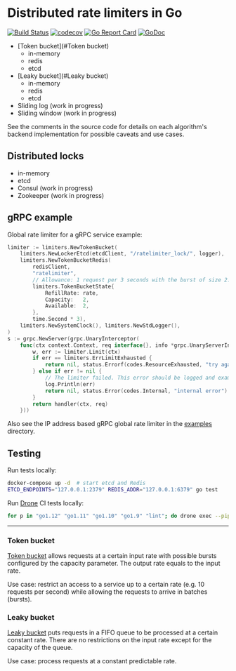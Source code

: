 # Distributed rate limiters in Go 
[![Build Status](https://cloud.drone.io/api/badges/mennanov/limiters/status.svg)](https://cloud.drone.io/mennanov/limiters)
[![codecov](https://codecov.io/gh/mennanov/limiters/branch/master/graph/badge.svg)](https://codecov.io/gh/mennanov/limiters)
[![Go Report Card](https://goreportcard.com/badge/github.com/mennanov/limiters)](https://goreportcard.com/report/github.com/mennanov/limiters)
[![GoDoc](https://godoc.org/github.com/mennanov/limiters?status.svg)](https://godoc.org/github.com/mennanov/limiters)

- [Token bucket](#Token bucket)
    - in-memory
    - redis
    - etcd
- [Leaky bucket](#Leaky bucket)
    - in-memory
    - redis
    - etcd
- Sliding log (work in progress)
- Sliding window (work in progress)

See the comments in the source code for details on each algorithm's backend implementation for possible caveats and 
use cases.

## Distributed locks
- in-memory
- etcd
- Consul (work in progress)
- Zookeeper (work in progress)

## gRPC example

Global rate limiter for a gRPC service example:
```go
limiter := limiters.NewTokenBucket(
    limiters.NewLockerEtcd(etcdClient, "/ratelimiter_lock/", logger),
    limiters.NewTokenBucketRedis(
        redisClient,
        "ratelimiter",
        // Allowance: 1 request per 3 seconds with the burst of size 2.
        limiters.TokenBucketState{
            RefillRate: rate,
            Capacity:   2,
            Available:  2,
        },
        time.Second * 3),
    limiters.NewSystemClock(), limiters.NewStdLogger(),
)
s := grpc.NewServer(grpc.UnaryInterceptor(
    func(ctx context.Context, req interface{}, info *grpc.UnaryServerInfo, handler grpc.UnaryHandler) (resp interface{}, err error) {
        w, err := limiter.Limit(ctx)
        if err == limiters.ErrLimitExhausted {
            return nil, status.Errorf(codes.ResourceExhausted, "try again later in %s", w)
        } else if err != nil {
            // The limiter failed. This error should be logged and examined.
            log.Println(err)
            return nil, status.Error(codes.Internal, "internal error")
        }
        return handler(ctx, req)
    }))
```

Also see the IP address based gRPC global rate limiter in the [examples](examples/example_grpc_test.go) directory.

## Testing

Run tests locally:
```bash
docker-compose up -d  # start etcd and Redis
ETCD_ENDPOINTS="127.0.0.1:2379" REDIS_ADDR="127.0.0.1:6379" go test
```

Run [Drone](https://drone.io) CI tests locally:
```bash
for p in "go1.12" "go1.11" "go1.10" "go1.9" "lint"; do drone exec --pipeline=${p}; done
```

---
### Token bucket
[Token bucket](https://en.wikipedia.org/wiki/Token_bucket) allows requests at a certain input rate with possible bursts
configured by the capacity parameter. The output rate equals to the input rate.

Use case: restrict an access to a service up to a certain rate (e.g. 10 requests per second) while allowing the requests
to arrive in batches (bursts).

### Leaky bucket
[Leaky bucket](https://en.wikipedia.org/wiki/Leaky_bucket#As_a_queue) puts requests in a FIFO queue to be processed
at a certain constant rate. There are no restrictions on the input rate except for the capacity of the queue.

Use case: process requests at a constant predictable rate.
